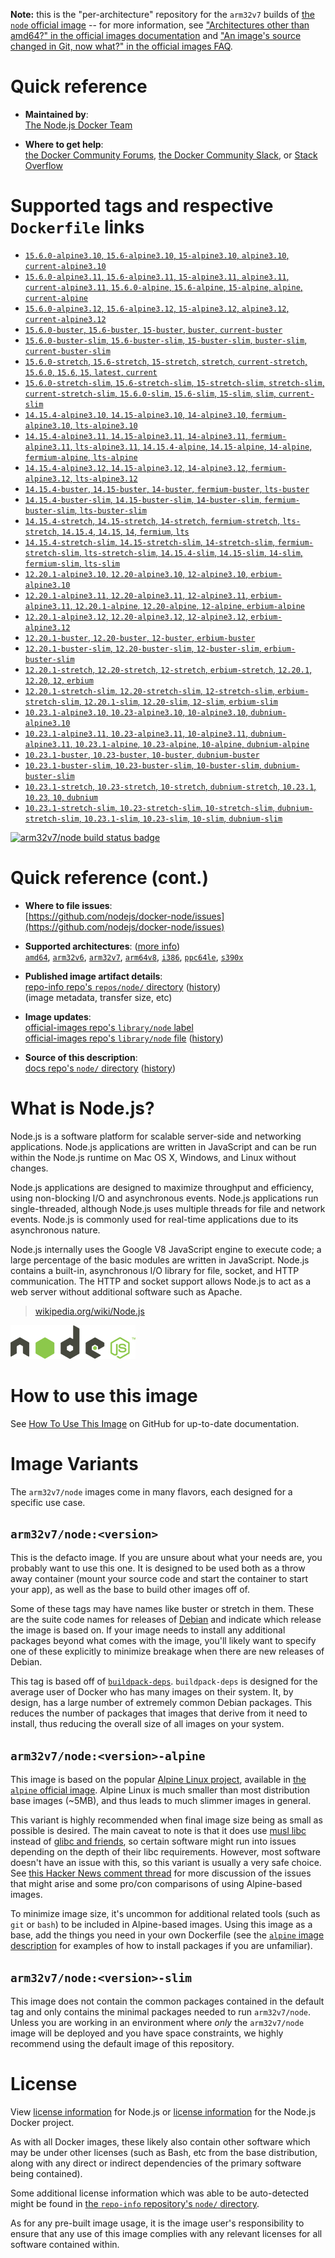 <!--

********************************************************************************

WARNING:

    DO NOT EDIT "node/README.md"

    IT IS AUTO-GENERATED

    (from the other files in "node/" combined with a set of templates)

********************************************************************************

-->

**Note:** this is the "per-architecture" repository for the `arm32v7` builds of [the `node` official image](https://hub.docker.com/_/node) -- for more information, see ["Architectures other than amd64?" in the official images documentation](https://github.com/docker-library/official-images#architectures-other-than-amd64) and ["An image's source changed in Git, now what?" in the official images FAQ](https://github.com/docker-library/faq#an-images-source-changed-in-git-now-what).

# Quick reference

-	**Maintained by**:  
	[The Node.js Docker Team](https://github.com/nodejs/docker-node)

-	**Where to get help**:  
	[the Docker Community Forums](https://forums.docker.com/), [the Docker Community Slack](https://dockr.ly/slack), or [Stack Overflow](https://stackoverflow.com/search?tab=newest&q=docker)

# Supported tags and respective `Dockerfile` links

-	[`15.6.0-alpine3.10`, `15.6-alpine3.10`, `15-alpine3.10`, `alpine3.10`, `current-alpine3.10`](https://github.com/nodejs/docker-node/blob/f14cf35127b04cec97f01e473d59a0df03ac00d1/15/alpine3.10/Dockerfile)
-	[`15.6.0-alpine3.11`, `15.6-alpine3.11`, `15-alpine3.11`, `alpine3.11`, `current-alpine3.11`, `15.6.0-alpine`, `15.6-alpine`, `15-alpine`, `alpine`, `current-alpine`](https://github.com/nodejs/docker-node/blob/f14cf35127b04cec97f01e473d59a0df03ac00d1/15/alpine3.11/Dockerfile)
-	[`15.6.0-alpine3.12`, `15.6-alpine3.12`, `15-alpine3.12`, `alpine3.12`, `current-alpine3.12`](https://github.com/nodejs/docker-node/blob/f14cf35127b04cec97f01e473d59a0df03ac00d1/15/alpine3.12/Dockerfile)
-	[`15.6.0-buster`, `15.6-buster`, `15-buster`, `buster`, `current-buster`](https://github.com/nodejs/docker-node/blob/f14cf35127b04cec97f01e473d59a0df03ac00d1/15/buster/Dockerfile)
-	[`15.6.0-buster-slim`, `15.6-buster-slim`, `15-buster-slim`, `buster-slim`, `current-buster-slim`](https://github.com/nodejs/docker-node/blob/f14cf35127b04cec97f01e473d59a0df03ac00d1/15/buster-slim/Dockerfile)
-	[`15.6.0-stretch`, `15.6-stretch`, `15-stretch`, `stretch`, `current-stretch`, `15.6.0`, `15.6`, `15`, `latest`, `current`](https://github.com/nodejs/docker-node/blob/f14cf35127b04cec97f01e473d59a0df03ac00d1/15/stretch/Dockerfile)
-	[`15.6.0-stretch-slim`, `15.6-stretch-slim`, `15-stretch-slim`, `stretch-slim`, `current-stretch-slim`, `15.6.0-slim`, `15.6-slim`, `15-slim`, `slim`, `current-slim`](https://github.com/nodejs/docker-node/blob/f14cf35127b04cec97f01e473d59a0df03ac00d1/15/stretch-slim/Dockerfile)
-	[`14.15.4-alpine3.10`, `14.15-alpine3.10`, `14-alpine3.10`, `fermium-alpine3.10`, `lts-alpine3.10`](https://github.com/nodejs/docker-node/blob/ad676318f09f9dee821ac6704340000d75fe31bc/14/alpine3.10/Dockerfile)
-	[`14.15.4-alpine3.11`, `14.15-alpine3.11`, `14-alpine3.11`, `fermium-alpine3.11`, `lts-alpine3.11`, `14.15.4-alpine`, `14.15-alpine`, `14-alpine`, `fermium-alpine`, `lts-alpine`](https://github.com/nodejs/docker-node/blob/ad676318f09f9dee821ac6704340000d75fe31bc/14/alpine3.11/Dockerfile)
-	[`14.15.4-alpine3.12`, `14.15-alpine3.12`, `14-alpine3.12`, `fermium-alpine3.12`, `lts-alpine3.12`](https://github.com/nodejs/docker-node/blob/ad676318f09f9dee821ac6704340000d75fe31bc/14/alpine3.12/Dockerfile)
-	[`14.15.4-buster`, `14.15-buster`, `14-buster`, `fermium-buster`, `lts-buster`](https://github.com/nodejs/docker-node/blob/ad676318f09f9dee821ac6704340000d75fe31bc/14/buster/Dockerfile)
-	[`14.15.4-buster-slim`, `14.15-buster-slim`, `14-buster-slim`, `fermium-buster-slim`, `lts-buster-slim`](https://github.com/nodejs/docker-node/blob/ad676318f09f9dee821ac6704340000d75fe31bc/14/buster-slim/Dockerfile)
-	[`14.15.4-stretch`, `14.15-stretch`, `14-stretch`, `fermium-stretch`, `lts-stretch`, `14.15.4`, `14.15`, `14`, `fermium`, `lts`](https://github.com/nodejs/docker-node/blob/ad676318f09f9dee821ac6704340000d75fe31bc/14/stretch/Dockerfile)
-	[`14.15.4-stretch-slim`, `14.15-stretch-slim`, `14-stretch-slim`, `fermium-stretch-slim`, `lts-stretch-slim`, `14.15.4-slim`, `14.15-slim`, `14-slim`, `fermium-slim`, `lts-slim`](https://github.com/nodejs/docker-node/blob/ad676318f09f9dee821ac6704340000d75fe31bc/14/stretch-slim/Dockerfile)
-	[`12.20.1-alpine3.10`, `12.20-alpine3.10`, `12-alpine3.10`, `erbium-alpine3.10`](https://github.com/nodejs/docker-node/blob/ad676318f09f9dee821ac6704340000d75fe31bc/12/alpine3.10/Dockerfile)
-	[`12.20.1-alpine3.11`, `12.20-alpine3.11`, `12-alpine3.11`, `erbium-alpine3.11`, `12.20.1-alpine`, `12.20-alpine`, `12-alpine`, `erbium-alpine`](https://github.com/nodejs/docker-node/blob/ad676318f09f9dee821ac6704340000d75fe31bc/12/alpine3.11/Dockerfile)
-	[`12.20.1-alpine3.12`, `12.20-alpine3.12`, `12-alpine3.12`, `erbium-alpine3.12`](https://github.com/nodejs/docker-node/blob/ad676318f09f9dee821ac6704340000d75fe31bc/12/alpine3.12/Dockerfile)
-	[`12.20.1-buster`, `12.20-buster`, `12-buster`, `erbium-buster`](https://github.com/nodejs/docker-node/blob/ad676318f09f9dee821ac6704340000d75fe31bc/12/buster/Dockerfile)
-	[`12.20.1-buster-slim`, `12.20-buster-slim`, `12-buster-slim`, `erbium-buster-slim`](https://github.com/nodejs/docker-node/blob/ad676318f09f9dee821ac6704340000d75fe31bc/12/buster-slim/Dockerfile)
-	[`12.20.1-stretch`, `12.20-stretch`, `12-stretch`, `erbium-stretch`, `12.20.1`, `12.20`, `12`, `erbium`](https://github.com/nodejs/docker-node/blob/ad676318f09f9dee821ac6704340000d75fe31bc/12/stretch/Dockerfile)
-	[`12.20.1-stretch-slim`, `12.20-stretch-slim`, `12-stretch-slim`, `erbium-stretch-slim`, `12.20.1-slim`, `12.20-slim`, `12-slim`, `erbium-slim`](https://github.com/nodejs/docker-node/blob/ad676318f09f9dee821ac6704340000d75fe31bc/12/stretch-slim/Dockerfile)
-	[`10.23.1-alpine3.10`, `10.23-alpine3.10`, `10-alpine3.10`, `dubnium-alpine3.10`](https://github.com/nodejs/docker-node/blob/ad676318f09f9dee821ac6704340000d75fe31bc/10/alpine3.10/Dockerfile)
-	[`10.23.1-alpine3.11`, `10.23-alpine3.11`, `10-alpine3.11`, `dubnium-alpine3.11`, `10.23.1-alpine`, `10.23-alpine`, `10-alpine`, `dubnium-alpine`](https://github.com/nodejs/docker-node/blob/ad676318f09f9dee821ac6704340000d75fe31bc/10/alpine3.11/Dockerfile)
-	[`10.23.1-buster`, `10.23-buster`, `10-buster`, `dubnium-buster`](https://github.com/nodejs/docker-node/blob/ad676318f09f9dee821ac6704340000d75fe31bc/10/buster/Dockerfile)
-	[`10.23.1-buster-slim`, `10.23-buster-slim`, `10-buster-slim`, `dubnium-buster-slim`](https://github.com/nodejs/docker-node/blob/ad676318f09f9dee821ac6704340000d75fe31bc/10/buster-slim/Dockerfile)
-	[`10.23.1-stretch`, `10.23-stretch`, `10-stretch`, `dubnium-stretch`, `10.23.1`, `10.23`, `10`, `dubnium`](https://github.com/nodejs/docker-node/blob/ad676318f09f9dee821ac6704340000d75fe31bc/10/stretch/Dockerfile)
-	[`10.23.1-stretch-slim`, `10.23-stretch-slim`, `10-stretch-slim`, `dubnium-stretch-slim`, `10.23.1-slim`, `10.23-slim`, `10-slim`, `dubnium-slim`](https://github.com/nodejs/docker-node/blob/ad676318f09f9dee821ac6704340000d75fe31bc/10/stretch-slim/Dockerfile)

[![arm32v7/node build status badge](https://img.shields.io/jenkins/s/https/doi-janky.infosiftr.net/job/multiarch/job/arm32v7/job/node.svg?label=arm32v7/node%20%20build%20job)](https://doi-janky.infosiftr.net/job/multiarch/job/arm32v7/job/node/)

# Quick reference (cont.)

-	**Where to file issues**:  
	[https://github.com/nodejs/docker-node/issues](https://github.com/nodejs/docker-node/issues)

-	**Supported architectures**: ([more info](https://github.com/docker-library/official-images#architectures-other-than-amd64))  
	[`amd64`](https://hub.docker.com/r/amd64/node/), [`arm32v6`](https://hub.docker.com/r/arm32v6/node/), [`arm32v7`](https://hub.docker.com/r/arm32v7/node/), [`arm64v8`](https://hub.docker.com/r/arm64v8/node/), [`i386`](https://hub.docker.com/r/i386/node/), [`ppc64le`](https://hub.docker.com/r/ppc64le/node/), [`s390x`](https://hub.docker.com/r/s390x/node/)

-	**Published image artifact details**:  
	[repo-info repo's `repos/node/` directory](https://github.com/docker-library/repo-info/blob/master/repos/node) ([history](https://github.com/docker-library/repo-info/commits/master/repos/node))  
	(image metadata, transfer size, etc)

-	**Image updates**:  
	[official-images repo's `library/node` label](https://github.com/docker-library/official-images/issues?q=label%3Alibrary%2Fnode)  
	[official-images repo's `library/node` file](https://github.com/docker-library/official-images/blob/master/library/node) ([history](https://github.com/docker-library/official-images/commits/master/library/node))

-	**Source of this description**:  
	[docs repo's `node/` directory](https://github.com/docker-library/docs/tree/master/node) ([history](https://github.com/docker-library/docs/commits/master/node))

# What is Node.js?

Node.js is a software platform for scalable server-side and networking applications. Node.js applications are written in JavaScript and can be run within the Node.js runtime on Mac OS X, Windows, and Linux without changes.

Node.js applications are designed to maximize throughput and efficiency, using non-blocking I/O and asynchronous events. Node.js applications run single-threaded, although Node.js uses multiple threads for file and network events. Node.js is commonly used for real-time applications due to its asynchronous nature.

Node.js internally uses the Google V8 JavaScript engine to execute code; a large percentage of the basic modules are written in JavaScript. Node.js contains a built-in, asynchronous I/O library for file, socket, and HTTP communication. The HTTP and socket support allows Node.js to act as a web server without additional software such as Apache.

> [wikipedia.org/wiki/Node.js](https://en.wikipedia.org/wiki/Node.js)

![logo](https://raw.githubusercontent.com/docker-library/docs/01c12653951b2fe592c1f93a13b4e289ada0e3a1/node/logo.png)

# How to use this image

See [How To Use This Image](https://github.com/nodejs/docker-node/blob/master/README.md#how-to-use-this-image) on GitHub for up-to-date documentation.

# Image Variants

The `arm32v7/node` images come in many flavors, each designed for a specific use case.

## `arm32v7/node:<version>`

This is the defacto image. If you are unsure about what your needs are, you probably want to use this one. It is designed to be used both as a throw away container (mount your source code and start the container to start your app), as well as the base to build other images off of.

Some of these tags may have names like buster or stretch in them. These are the suite code names for releases of [Debian](https://wiki.debian.org/DebianReleases) and indicate which release the image is based on. If your image needs to install any additional packages beyond what comes with the image, you'll likely want to specify one of these explicitly to minimize breakage when there are new releases of Debian.

This tag is based off of [`buildpack-deps`](https://hub.docker.com/_/buildpack-deps/). `buildpack-deps` is designed for the average user of Docker who has many images on their system. It, by design, has a large number of extremely common Debian packages. This reduces the number of packages that images that derive from it need to install, thus reducing the overall size of all images on your system.

## `arm32v7/node:<version>-alpine`

This image is based on the popular [Alpine Linux project](https://alpinelinux.org), available in [the `alpine` official image](https://hub.docker.com/_/alpine). Alpine Linux is much smaller than most distribution base images (~5MB), and thus leads to much slimmer images in general.

This variant is highly recommended when final image size being as small as possible is desired. The main caveat to note is that it does use [musl libc](https://musl.libc.org) instead of [glibc and friends](https://www.etalabs.net/compare_libcs.html), so certain software might run into issues depending on the depth of their libc requirements. However, most software doesn't have an issue with this, so this variant is usually a very safe choice. See [this Hacker News comment thread](https://news.ycombinator.com/item?id=10782897) for more discussion of the issues that might arise and some pro/con comparisons of using Alpine-based images.

To minimize image size, it's uncommon for additional related tools (such as `git` or `bash`) to be included in Alpine-based images. Using this image as a base, add the things you need in your own Dockerfile (see the [`alpine` image description](https://hub.docker.com/_/alpine/) for examples of how to install packages if you are unfamiliar).

## `arm32v7/node:<version>-slim`

This image does not contain the common packages contained in the default tag and only contains the minimal packages needed to run `arm32v7/node`. Unless you are working in an environment where *only* the `arm32v7/node` image will be deployed and you have space constraints, we highly recommend using the default image of this repository.

# License

View [license information](https://github.com/nodejs/node/blob/master/LICENSE) for Node.js or [license information](https://github.com/nodejs/docker-node/blob/master/LICENSE) for the Node.js Docker project.

As with all Docker images, these likely also contain other software which may be under other licenses (such as Bash, etc from the base distribution, along with any direct or indirect dependencies of the primary software being contained).

Some additional license information which was able to be auto-detected might be found in [the `repo-info` repository's `node/` directory](https://github.com/docker-library/repo-info/tree/master/repos/node).

As for any pre-built image usage, it is the image user's responsibility to ensure that any use of this image complies with any relevant licenses for all software contained within.
